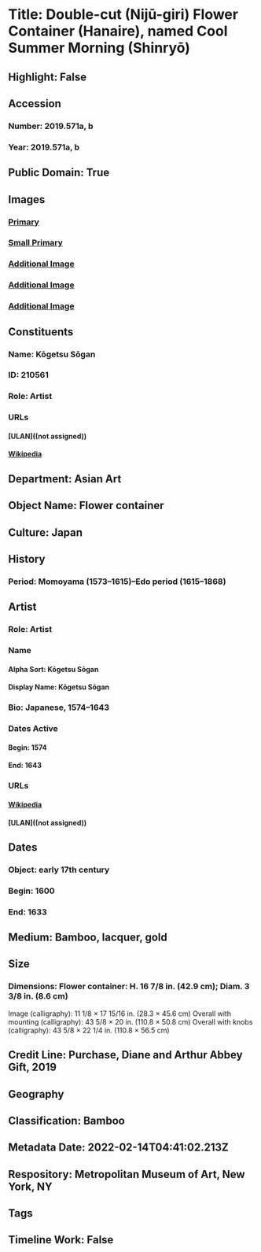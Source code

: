 # Title: Double-cut (Nijū-giri) Flower Container (Hanaire), named Cool Summer Morning (Shinryō)
## Highlight: False
## Accession
### Number: 2019.571a, b
### Year: 2019.571a, b
## Public Domain: True
## Images
### [Primary](https://images.metmuseum.org/CRDImages/as/original/DP-19669-001.jpg)
### [Small Primary](https://images.metmuseum.org/CRDImages/as/web-large/DP-19669-001.jpg)
### [Additional Image](https://images.metmuseum.org/CRDImages/as/original/DP-19669-002.jpg)
### [Additional Image](https://images.metmuseum.org/CRDImages/as/original/DP-19669-003.jpg)
### [Additional Image](https://images.metmuseum.org/CRDImages/as/original/DP-19669-004.jpg)
## Constituents
### Name: Kōgetsu Sōgan
### ID: 210561
### Role: Artist
### URLs
#### [ULAN]((not assigned))
#### [Wikipedia](https://www.wikidata.org/wiki/Q20039945)
## Department: Asian Art
## Object Name: Flower container
## Culture: Japan
## History
### Period: Momoyama (1573–1615)–Edo period (1615–1868)
## Artist
### Role: Artist
### Name
#### Alpha Sort: Kōgetsu Sōgan
#### Display Name: Kōgetsu Sōgan
### Bio: Japanese, 1574–1643
### Dates Active
#### Begin: 1574
#### End: 1643
### URLs
#### [Wikipedia](https://www.wikidata.org/wiki/Q20039945)
#### [ULAN]((not assigned))
## Dates
### Object: early 17th century
### Begin: 1600
### End: 1633
## Medium: Bamboo, lacquer, gold
## Size
### Dimensions: Flower container: H. 16 7/8 in. (42.9 cm); Diam. 3 3/8 in. (8.6 cm)
Image (calligraphy): 11 1/8 × 17 15/16 in. (28.3 × 45.6 cm)
Overall with mounting (calligraphy): 43 5/8 × 20 in. (110.8 × 50.8 cm)
Overall with knobs (calligraphy): 43 5/8 × 22 1/4 in. (110.8 × 56.5 cm)
## Credit Line: Purchase, Diane and Arthur Abbey Gift, 2019
## Geography
## Classification: Bamboo
## Metadata Date: 2022-02-14T04:41:02.213Z
## Respository: Metropolitan Museum of Art, New York, NY
## Tags
## Timeline Work: False
